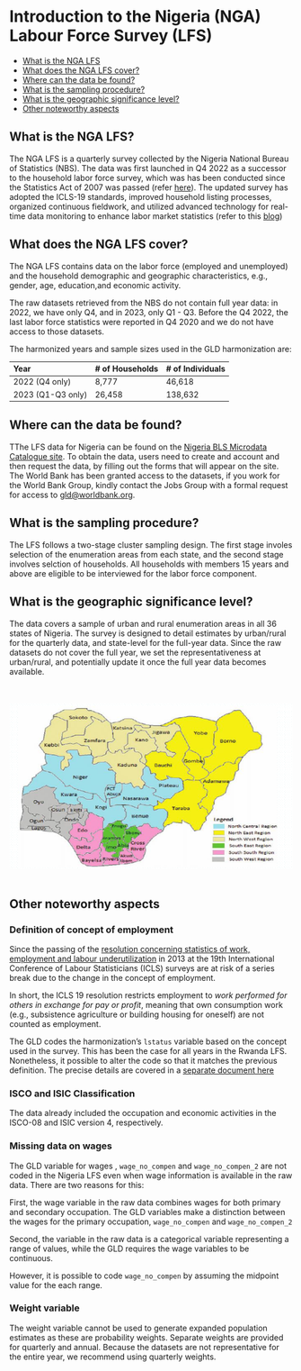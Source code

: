 
# Introduction to the Nigeria (NGA) Labour Force Survey (LFS)

- [What is the NGA LFS](#what-is-the-nga-lfs)
- [What does the NGA LFS cover?](#what-does-the-nga-lfs-cover)
- [Where can the data be found?](#where-can-the-data-be-found)
- [What is the sampling procedure?](#what-is-the-sampling-procedure)
- [What is the geographic significance level?](#what-is-the-geographic-significance-level)
- [Other noteworthy aspects](#other-noteworthy-aspects)


## What is the NGA LFS?

The NGA LFS is a quarterly survey collected by the Nigeria National Bureau of Statistics (NBS). The data was first launched in Q4 2022 as a successor to the household labor force survey, which was has been conducted
since the Statistics Act of 2007 was passed (refer [here](Utilities/On%20the%20Compilation%20of%20Labour%20Force%20Statistics%20for%20Nigeria.pdf)). The updated survey has adopted the ICLS-19 standards, improved household listing processes, organized continuous fieldwork, and utilized advanced technology for real-time data monitoring to enhance labor market statistics (refer to this [blog](https://blogs.worldbank.org/en/opendata/moving-frontier-labor-market-statistics-nigeria))


## What does the NGA LFS cover?

The NGA LFS contains data on the labor force (employed and unemployed) and the household demographic and geographic characteristics, e.g., gender, age, education,and economic activity.

The raw datasets retrieved from the NBS do not contain full year data: in 2022, we have only Q4, and in 2023, only Q1 - Q3. Before the Q4 2022, the last labor force statistics were reported in Q4 2020 and we do not have access to those datasets.

The harmonized years and sample sizes used in the GLD harmonization are:

| Year	| # of Households	| # of Individuals	|
| :-------	| :--------		| :--------	 	|
| 2022 (Q4 only)	| 8,777	| 46,618	|
| 2023 (Q1-Q3 only)	| 26,458	| 138,632	|


## Where can the data be found?

TThe LFS data for Nigeria can be found on the [Nigeria BLS Microdata Catalogue site](https://www.nigerianstat.gov.ng/nada/index.php/catalog). To obtain the data, users need to create and account and then request the data, by filling out the forms that will appear on the site. The World Bank has been granted access to the datasets, if you work for the World Bank Group, kindly contact the Jobs Group with a formal request for access to [gld@worldbank.org](gld@worldbank.org).

## What is the sampling procedure?

The LFS follows a two-stage cluster sampling design. The first stage involes selection of the enumeration areas from each state, and the second stage involves selction of households. All households with members 15 years and above are eligible to be interviewed for the labor force component.


## What is the geographic significance level?

The data covers a sample of urban and rural enumeration areas in all 36 states of Nigeria. The survey is designed to detail estimates by urban/rural for the quarterly data, and state-level for the full-year data. Since the raw datasets do not cover the full year, we set the representativeness at urban/rural, and potentially update it once the full year data becomes available. 

<br></br>
![Nigeria survey divisions](Utilities/map_nga.PNG)
<br></br>


## Other noteworthy aspects


### Definition of concept of employment

Since the passing of the [resolution concerning statistics of work, employment and labour underutilization](https://www.ilo.org/global/statistics-and-databases/standards-and-guidelines/resolutions-adopted-by-international-conferences-of-labour-statisticians/WCMS_230304/lang--en/index.htm) in 2013 at the 19th International Conference of Labour Statisticians (ICLS) surveys are at risk of a series break due to the change in the concept of employment.

In short, the ICLS 19 resolution restricts employment to *work performed for others in exchange for pay or profit*, meaning that own consumption work (e.g., subsistence agriculture or building housing for oneself) are not counted as employment.

The GLD codes the harmonization’s `lstatus` variable based on the concept used in the survey. This has been the case for all years in the Rwanda LFS. Nonetheless, it possible to alter the code so that it matches the previous definition. The precise details are covered in a [separate document here](Converting%20between%20ICLS%20Definitions.md)


### ISCO and ISIC Classification

The data already included the occupation and economic activities in the ISCO-08 and ISIC version 4, respectively. 

### Missing data on wages

The GLD variable for wages , `wage_no_compen` and `wage_no_compen_2` are not coded in the Nigeria LFS even when wage information is available in the raw data. There are two reasons for this:

First, the wage variable in the raw data combines wages for both primary and secondary occupation. The GLD variables make a distinction between the wages for the primary occupation, `wage_no_compen` and `wage_no_compen_2`

Second, the variable in the raw data is a categorical variable representing a range of values, while the GLD requires the wage variables to be continuous.

However, it is possible to code `wage_no_compen` by assuming the midpoint value for the each range. 

### Weight variable

The weight variable cannot be used to generate expanded population estimates as these are probability weights. Separate weights are provided for quarterly and annual. Because the datasets are not representative for the entire year, we recommend using quarterly weights.




